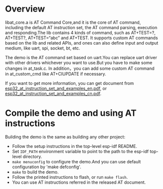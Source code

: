 # Overview
libat_core.a is AT Command Core,and it is the core of AT command, including the default AT instruction set, the AT command parsing, execution and responding.The lib contains 4 kinds of command, such as AT+TEST=?, AT+TEST?, AT+TEST=“abc” and AT+TEST. It supports custom AT commands based on the lib and related APIs, and ones can also define input and output medium, like uart, spi, socket, bt, etc.

The demo is the AT command set based on uart.You can replace uart driver with other drivers whichever you want to use.But you have to make some changes in at_task.c. In addition，you can add some custom AT command in at_custom_cmd like AT+CIUPDATE if necessary.

If you want to get more information, you can get document from [esp32_at_instruction_set_and_examples_en.pdf](http://espressif.com/sites/default/files/documentation/esp32_at_instruction_set_and_examples_en.pdf), or
[esp32_at_instruction_set_and_examples_cn.pdf](http://espressif.com/sites/default/files/documentation/esp32_at_instruction_set_and_examples_cn.pdf).

# Compile the demo and using AT instructions
Building the demo is the same as building any other project:

* Follow the setup instructions in the top-level esp-idf README.
* Set `IDF_PATH` environment variable to point to the path to the esp-idf top-level directory.
* `make menuconfig` to configure the demo.And you can use default configuration by 'make defconfig'.
* `make` to build the demo.
* Follow the printed instructions to flash, or run `make flash`.
* You can use AT instructions referred in the released AT document.


